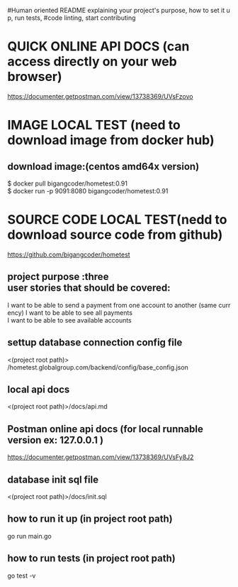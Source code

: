#Human oriented README explaining your project's purpose, how to set it up, run tests,
#code linting, start contributing


# QUICK ONLINE API DOCS (can access directly on your web browser)
https://documenter.getpostman.com/view/13738369/UVsFzovo


# IMAGE LOCAL TEST (need to download image from docker hub)
## download image:(centos amd64x  version)
$ docker pull bigangcoder/hometest:0.91<br/>
$ docker run -p 9091:8080 bigangcoder/hometest:0.91

# SOURCE CODE LOCAL TEST(nedd to download source code from github)
https://github.com/bigangcoder/hometest



## project purpose  :three user stories that should be covered:

I want to be able to send a payment from one account to another (same currency)
I want to be able to see all payments
I want to be able to see available accounts

## settup database connection config file
<(project root path)> /hometest.globalgroup.com/backend/config/base_config.json

## local api docs 

<(project root path)>/docs/api.md

## Postman online api docs (for local runnable version   ex: 127.0.0.1 )

https://documenter.getpostman.com/view/13738369/UVsFy8J2

## database init sql file 

<(project root path)>/docs/init.sql

## how to run it up (in project root path)

go run main.go 

## how to run tests (in project root path)

go test -v 







